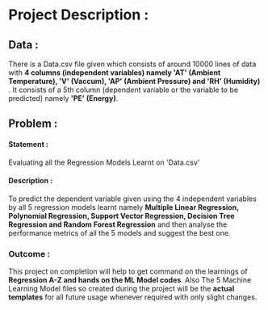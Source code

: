 # Project Description :

## Data :
There is a Data.csv file given which consists of around 10000 lines of data with **4 columns (independent variables) namely 'AT' (Ambient Temperature), 'V' (Vaccum), 'AP' (Ambient Pressure) and 'RH' (Humidity)** . It consists of a 5th column (dependent variable or the variable to be predicted) namely **'PE' (Energy)**.

## Problem :

#### Statement : 
Evaluating all the Regression Models Learnt on 'Data.csv'

#### Description :
To predict the dependent variable given using the 4 independent variables by all 5 regression models learnt namely **Multiple Linear Regression, Polynomial Regression, Support Vector Regression, Decision Tree Regression and Random Forest Regression** and then analyse the performance metrics of all the 5 models and suggest the best one.

### Outcome :

This project on completion will help to get command on the learnings of **Regression A-Z and hands on the ML Model codes**.
Also The 5 Machine Learning Model files so created during the project will be the **actual templates** for all future usage whenever required with only slight changes.